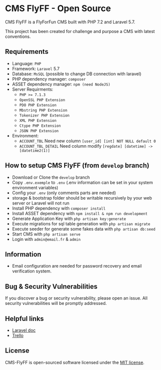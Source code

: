# CMS FlyFF - Open Source
CMS FlyFF is a FlyForFun CMS built with PHP 7.2 and Laravel 5.7.

This project has been created for challenge and purpose a CMS with latest conventions.

## Requirements
- Language: `PHP`
- Framework: `Laravel` 5.7
- Database: `MsSQL` (possible to change DB connection with laravel)
- PHP dependency manager:  `composer`
- ASSET dependency manager:  `npm (need NodeJS)`
- Server Requirments:
    - `PHP >= 7.1.3`
    - `OpenSSL PHP Extension`
    - `PDO PHP Extension`
    - `Mbstring PHP Extension`
    - `Tokenizer PHP Extension`
    - `XML PHP Extension`
    - `Ctype PHP Extension`
    - `JSON PHP Extension`
- Environment:
    - `ACCOUNT_TBL` Need new column `[user_id] [int] NOT NULL default 0`
    - `ACCOUNT_TBL_DETAIL` Need column modify `[regdate] [datetime] -> [datetime2(1)]`

## How to setup CMS FlyFF (from `develop` branch)
- Download or Clone the `develop` branch
- Copy `.env.exemple` to `.env` (.env information can be set in your system environment variables)
- Config your `.env` (only comments parts are needed)
- storage & bootstrap folder should be writable recursively by your web server or Laravel will not run
- Install PHP dependency with `composer install`
- Install ASSET dependency with `npm install & npm run development`
- Generate Application Key with `php artisan key:generate`
- Execute migrations for sql table generation with `php artisan migrate`
- Execute seeder for generate some fakes data with `php artisan db:seed`
- Start CMS with `php artisan serve`
- Login with `admin@email.fr` & `admin`

## Information
- Email configuration are needed for password recovery and email verification system.

## Bug & Security Vulnerabilities
If you discover a bug or security vulnerability, please open an issue. All security vulnerabilities will be promptly addressed.

## Helpful links
- [Laravel doc](https://laravel.com/)
- [Trello](https://trello.com/b/ImR9LrjH/cmsflyff)

## License
CMS-FlyFF is open-sourced software licensed under the [MIT license](https://opensource.org/licenses/MIT).